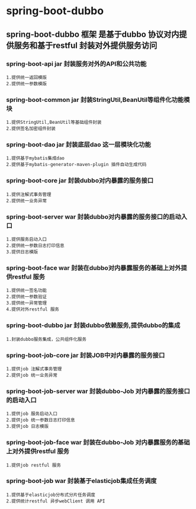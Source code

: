 # spring-boot-dubbo
## spring-boot-dubbo 框架 是基于dubbo 协议对内提供服务和基于restful 封装对外提供服务访问 

### spring-boot-api  jar 封装服务对外的API和公共功能
    1.提供统一返回模版
    2.提供统一参数模版

### spring-boot-common jar 封装StringUtil,BeanUtil等组件化功能模块
    1.提供StringUtil,BeanUtil等基础组件封装
    2.提供签名加密组件封装

### spring-boot-dao jar 封装底层dao 这一层模块化功能
    1.提供基于mybatis集成dao
    2.提供基于mybatis-generator-maven-plugin 插件自动生成代码

### spring-boot-core jar 封装dubbo对内暴露的服务接口
    1.提供注解式事务管理
    2.提供统一业务异常

### spring-boot-server war 封装dubbo对内暴露的服务接口的启动入口
    1.提供服务启动入口
    2.提供统一参数日志打印信息
    3.提供日志模版

### spring-boot-face war 封装在dubbo对内暴露服务的基础上对外提供restful 服务
    1.提供统一签名功能
    2.提供统一参数验证
    3.提供统一异常管理
    4.提供对外restful 服务

### spring-boot-dubbo jar 封装dubbo依赖服务,提供dubbo的集成
    1.封装dubbo服务集成，公共组件化服务

### spring-boot-job-core jar 封装JOB中对内暴露的服务接口
    1.提供job 注解式事务管理
    2.提供job 统一业务异常

### spring-boot-job-server war 封装dubbo-Job 对内暴露的服务接口的启动入口
    1.提供job 服务启动入口
    2.提供job 统一参数日志打印信息
    3.提供job 日志模版

### spring-boot-job-face war 封装在dubbo-Job 对内暴露服务的基础上对外提供restful 服务
    1.提供job restful 服务

### spring-boot-job war 封装基于elasticjob集成任务调度
    1.提供基于elasticjob分布式分片任务调度
    2.提供统计restful 异步webClient 调用 API








